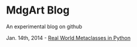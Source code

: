 MdgArt Blog
===========

An experimental blog on github

Jan. 14th, 2014 - [Real World Metaclasses in Python](../../develop/Metaclasses)
